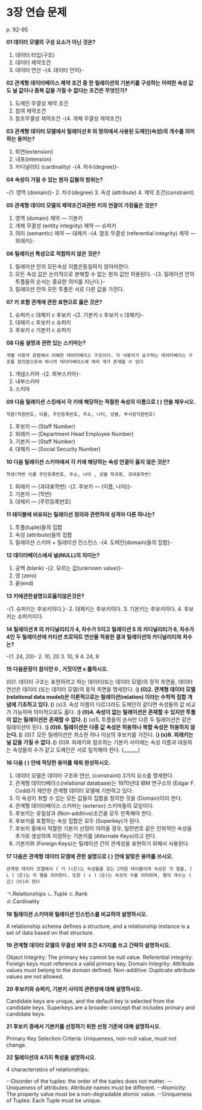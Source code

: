 # 3장 연습 문제

p. 92-95

**01 데이터 모델의 구성 요소가 아닌 것온?**

1. 데이터 타입(구조)
2. 데이터 제약조건
3. 데이터 연산
-{4. 데이터 언어}-

**02 관계형 데이터베이스 제약 조건 중 한 릴레이션의 기본키를 구성하는 어떠한 속성 값도 널 값이나 중복 값을 가질 수 없다는 조건은 무엇인가?**

1. 도메인 무결성 제약 조건
2. 참여 제약조건
3. 참조무결성 제약조건
-{4. 개체 무결성 제약조건}

**03 관계형 데이터 모델에서 릴레이선 R 의 정의에셔 사용된 도메인(속성)의 개수를 의미하는 용어는?**

1. 외연(extension)
2. 내포(intension)
3. 카디널리티 (cardinality)
-{4. 차수(degree)}-

**04 속성이 가질 수 있는 원자 값들의 범위는?**

-{1. 영역 (domain)}-
2. 차수(degree)
3. 속성 (attribute)
4. 제약 조건(constraint)

**05 관계형 데이터 모델의 제약조건과관련 키의 연결이 가장옳은 것은?**

1. 영역 (domain) 제약 — 기본키
2. 개체 무결성 (entity integrity) 제약 — 슈퍼키
3. 의미 (semantic) 제약 — 대체키
-{4. 참조 무결성 (referential integrity) 제약 — 외래키}-

**06 릴레이선 특성으로 적합하지 않은 것은?**

1. 릴레이션 안의 모든속성 이름은동일하지 않아야한다.
2. 모든 속성 값은 논리적으로 분해할 수 없는 원자 값만 허용된다.
-{3. 릴레이션 안의 투플들의 순서는 중요한 의미를 지닌다.}-
4. 릴레이션 안의 모든 투플은 서로 다른 값을 가진다.

**07 키 포함 관계에 관한 표현으로 옳은 것은?**

1. 슈퍼키 c 대체키 c 후보키
-{2. 기본키 c 후보키 c 대체키}-
3. 대체키 c 후보키 c 슈퍼키
4. 후보키 c 기본키 c 슈퍼키

**08 다음 설명과 관련 있는 스키마는?**

`개별 사용자 관점에서 이해한 데이터베이스 구조이다. 각 사용자가 요구하는 데이터베이스 구조를 정의함으로써 하나의 데이터베이스에 여러 개가 존재할 수 있다`

1. 개념스키마
-{2. 외부스키마}-
3. 내부스키마
4. 스키마

**09 다음 릴레이션 스킹에서 각 키에 해당하는 적절한 속성의 이름으로 ( ) 안을 채우시오.**

`직원(직원번호, 이름, 주민등록번호, 주소, 나이, 성별, 부서장직원번호)`

1. 후보키 — (Staff Number)
2. 외래키 — (Department Head Employee Number)
3. 기본키 — (Staff Number)
4. 대체키 — (Social Security Number)

**10 다음 릴레이션 스키마에셔 각 키에 해당하는 속성 연결이 옳지 않은 것은?**

`학생(학번 이름 주민등록번호, 주소, 나이 , 성별 학과명, 과대표학번)`

1. 외래키 — (과대표학번)
-{2. 후보키 — (이름, 나이)}-
3. 기본키 — (학번)
4. 대체키 — (주민등록번호)

**11 테이블에 비유되는 릴레이션 정의와 관련하여 성격아 다른 하나는?**

1. 투플(tuple)들의 집합
2. 속성 (attribute)들의 집합
3. 릴레이션 스키마 + 릴레이션 인스턴스
-{4. 도메인(domain)들의 집합}-

**12 데이터베이스에셔 널(NULL)의 의미는?**

1. 공백 (blank)
-{2. 모르는 값(unknown value)}-
3. 영 (zero)
4. 끝(end)

**13 키에관한설명으로옳지않은것은?**

-{1. 슈퍼키는 후보키이다.}-
2. 대체키는 후보키이다.
3. 기본키는 후보키이다.
4. 후보키는 슈퍼키이다.

**14 릴레이션 R 의 카디널리티가 4, 차수가 5이고 릴레이션 S 의 카디널리티가 6, 차수가 4인 두 릴레이션에 카티션 프로덕트 연산율 적용한 결과 릴레이션의 카디널리티와 차수는?**

-{1. 24, 20}-
2. 10, 20
3. 10, 9
4. 24, 9

**15 다음문장이 참이먼 0 , 거짓이면 x 를하시오.**

(0)1. 데이터 구조는 표현하려고 하는 데이터(또는 데이터 모델)의 정적 측면을, 데이터 연산은 데이터 (또는 데이터 모델)의 동적 측면을 명세한다. (______)
(0)2. 관계형 데이터 모델(relational data model)은 이론적으로는 릴레이션(relation) 이라는 수학적 집합 개념에 기초하고 있다. (______)
(x)3. 속성 이름이 다르더라도 도메인이 같다면 속성들의 값 비교가 가능하며 의미적으로도 옳다. (______)
(0)4. 속성이 없는 릴레이션은 존재할 수 있지만 투플이 없는 릴레이션은 존재할 수 없다. (______)
(x)5. 투플들의 순서만 다른 두 릴레이션은 같은 릴레이션이 된다. (______)
(0)6. 릴레이션은 다중 값 속성은 허용하나 복합 속성은 허용하지 않는다. (______)
(0)7. 모든 릴레이션은 최소한 하나 이상의 후보키를 가진다. (______)
(x)8. 외래키는 널 값을 가질 수 없다. (______)
(0)9. 외래키와 참조하는 기본키 사이에는 속성 이름과 대응하는 속성들의 수가 같고 도메인은 서로 일치해야 한다. (______)

**16 다음 ( ) 안에 적당한 용어를 채워 완성하시오.**

1. 데이터 모델은 데이터 구조와 연산, (constraint) 3가지 요소를 명세한다.
2. 관계형 데이터베이스(relational database)는 1970년대 IBM 연구소의 (Edgar F. Codd)가 제안한 관계형 데이터 모델에 기반하고 있다.
3. 각 속성이 취할 수 있는 모든 값들의 집합을 정의한 것을 (Domain)이라 한다.
4. 관계형 데이터베이스 스키마는 (exterior) 스키마들의 모임이다.
5. 후보키는 유일성과 (Non-additive)조건을 모두 만족해야 한다.
6. 후보키를 포함하는 속성 집합은 모두 (Superkey)가 된다.
7. 후보키 중에서 적절한 기본키 선정이 어려울 경우, 일련번호 같은 인위적인 속성을 추가로 생성하여 지정하는 기본키를 (Alternate Keys)라고 한다.
8. 기본키와 (Foreign Keys)는 릴레이션 간의 관계성을 표현하기 위해서 사용된다.

**17 다음은 관계형 데이터 모뎀에 관한 설명으로 ( ) 안에 알맞은 용어를 쓰시오.**

`관계형 데이터 모델에서 ( 기 )(은)는 속성들을 갖는 2차원 테이블이며 속성은 각 열을, ( L )（은)는 각 행을 의미한다. 또한 ( c )（은)는 속성의 수를 의미하며, 행의 개수는 ( 己)（이)라 한다`

ㄱ.Relationships
ㄴ.Tuple
ㄷ.Rank	
ㄹ.Cardinality

**18 릴레이션 스키마와 릴레이션 인스턴스를 비교하여 설명하시오.**

A relationship schema defines a structure, and a relationship instance is a set of data based on that structure.

**19 관계형 데이터 모델의 무결성 제약 조건 4가지를 쓰고 간략히 설명하시오.**

Object Integrity: The primary key cannot be null value.
Referential integrity: Foreign keys must reference a valid primary key.
Domain Integrity: Attribute values must belong to the domain defined.
Non-additive: Duplicate attribute values are not allowed.

**20 후보키와 슈퍼키, 기본키 사이의 관련성에 대해 설명하시오.**

Candidate keys are unique, and the default key is selected from the candidate keys. Superkeys are a broader concept that includes primary and candidate keys.

**21 후보키 중에서 기본키를 선정하기 위한 선정 기준에 대해 설명하시오.**

Primary Key Selection Criteria: Uniqueness, non-null value, must not change.

**22 릴레이션의 4가지 특성을 설명하시오.**

4 characteristics of relationships:

--Disorder of the tuples: the order of the tuples does not matter.
--Uniqueness of attributes: Attribute names must be different.
--Atomicity: The property value must be a non-degradable atomic value.
--Uniqueness of Tuples: Each Tuple must be unique.









































